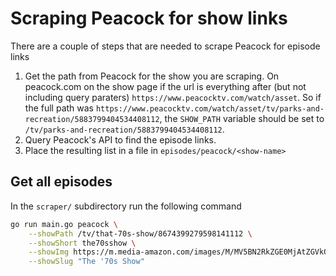 # Scraping Peacock for show links

There are a couple of steps that are needed to scrape Peacock for episode links

1. Get the path from Peacock for the show you are scraping. On peacock.com on the show
page if the url is everything after (but not including query paraters) `https://www.peacocktv.com/watch/asset`.
So if the full path was `https://www.peacocktv.com/watch/asset/tv/parks-and-recreation/5883799404534408112`,
the `SHOW_PATH` variable should be set to `/tv/parks-and-recreation/5883799404534408112`.
2. Query Peacock's API to find the episode links.
4. Place the resulting list in a file in `episodes/peacock/<show-name>`

## Get all episodes

In the `scraper/` subdirectory run the following command

```bash
go run main.go peacock \
    --showPath /tv/that-70s-show/8674399279598141112 \
    --showShort the70sshow \
    --showImg https://m.media-amazon.com/images/M/MV5BN2RkZGE0MjAtZGVkOS00MzVhLTg0OWItZTc4OGRjOTQ1ZTM4XkEyXkFqcGdeQXVyNTA4NzY1MzY@._V1_.jpg \
    --showSlug "The '70s Show"
```
